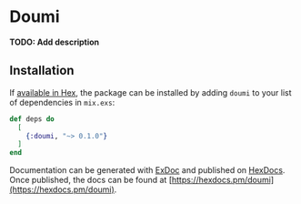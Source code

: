 # Doumi

**TODO: Add description**

## Installation

If [available in Hex](https://hex.pm/docs/publish), the package can be installed
by adding `doumi` to your list of dependencies in `mix.exs`:

```elixir
def deps do
  [
    {:doumi, "~> 0.1.0"}
  ]
end
```

Documentation can be generated with [ExDoc](https://github.com/elixir-lang/ex_doc)
and published on [HexDocs](https://hexdocs.pm). Once published, the docs can
be found at [https://hexdocs.pm/doumi](https://hexdocs.pm/doumi).

